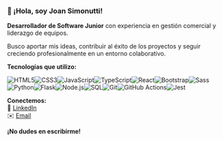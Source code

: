 ### 👋 ¡Hola, soy Joan Simonutti!

**Desarrollador de Software Junior** con experiencia en gestión comercial y liderazgo de equipos. <br/>

Busco aportar mis ideas, contribuir al éxito de los proyectos y seguir creciendo profesionalmente en un entorno colaborativo.<br/>

**Tecnologías que utilizo:** <br/>

<img alt="HTML5" src="https://img.shields.io/badge/-HTML5-E34F26?style=flat-square&logo=html5&logoColor=white" /><img alt="CSS3" src="https://img.shields.io/badge/-CSS3-1572B6?style=flat-square&logo=css3&logoColor=white" /><img alt="JavaScript" src="https://img.shields.io/badge/-JavaScript-f7df1c?style=flat-square&logo=javascript&logoColor=black" /><img alt="TypeScript" src="https://img.shields.io/badge/-TypeScript-007ACC?style=flat-square&logo=typescript&logoColor=white" /><img alt="React" src="https://img.shields.io/badge/-React-45b8d8?style=flat-square&logo=react&logoColor=white" /><img alt="Bootstrap" src="https://img.shields.io/badge/-Bootstrap-7953b3?style=flat-square&logo=bootstrap&logoColor=white" /><img alt="Sass" src="https://img.shields.io/badge/-Sass-CC6699?style=flat-square&logo=sass&logoColor=white" /><img alt="Python" src="https://img.shields.io/badge/-Python-3776AB?style=flat-square&logo=python&logoColor=white" /><img alt="Flask" src="https://img.shields.io/badge/-Flask-000000?style=flat-square&logo=flask&logoColor=white" /><img alt="Node.js" src="https://img.shields.io/badge/-Node.js-43853d?style=flat-square&logo=node.js&logoColor=white" /><img alt="SQL" src="https://img.shields.io/badge/-SQL-4479A1?style=flat-square&logo=postgresql&logoColor=white" /><img alt="Git" src="https://img.shields.io/badge/-Git-F05032?style=flat-square&logo=git&logoColor=white" /><img alt="GitHub Actions" src="https://img.shields.io/badge/-GitHub_Actions-2088FF?style=flat-square&logo=github-actions&logoColor=white" /><img alt="Jest" src="https://img.shields.io/badge/-Jest-be3d19?style=flat-square&logo=jest&logoColor=white" />

**Conectemos:** <br/>
🔗 [LinkedIn](https://www.linkedin.com/in/joansimonutti/) <br/>
✉️ [Email](mailto:joansimonutticode@gmail.com) <br/>
  
 **¡No dudes en escribirme!**
